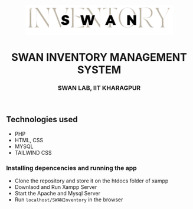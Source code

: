 <div align="center" class="row" style="border-radius: 25px;">
  <img " src="img/logo.png" width="400"/>
</div>
<h1 align="center">SWAN INVENTORY MANAGEMENT SYSTEM</h1>
<h3 align="center">SWAN LAB, IIT KHARAGPUR</h3>
<br>

## Technologies used
* PHP
* HTML, CSS
* MYSQL
* TAILWIND CSS


### Installing depencencies and running the app
* Clone the repository and store it on the htdocs folder of xampp
* Downlaod and Run Xampp Server
* Start the Apache and Mysql Server
* Run `localhost/SWANInventory` in the browser

<br>